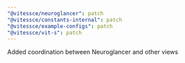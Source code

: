 ```yaml
---
"@vitessce/neuroglancer": patch
"@vitessce/constants-internal": patch
"@vitessce/example-configs": patch
"@vitessce/vit-s": patch
---
```


Added coordination between Neuroglancer and other views

